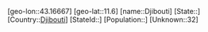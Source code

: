 ﻿---
location: [11.6,43.16667]
type: City
tags:
- geo/City


SpocWebEntityId: 35922
isDeleted: false
confidential: public

---
[geo-lon::43.16667]
[geo-lat::11.6]
[name::Djibouti]
[State::]
[Country::[Djibouti](geo/Continent/Africa/Djibouti.md)]
[StateId::]
[Population::]
[Unknown::32]

